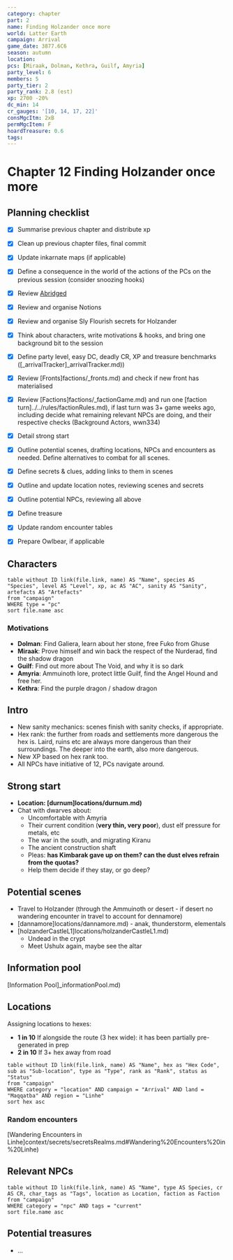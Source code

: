 ```yaml
---
category: chapter
part: 2
name: Finding Holzander once more
world: Latter Earth
campaign: Arrival
game_date: 3877.6C6
season: autumn
location: 
pcs: [Miraak, Dolman, Kethra, Guilf, Amyria]
party_level: 6
members: 5
party_tier: 2
party_rank: 2.8 (est)
xp: 2700 -20%
dc_min: 14
cr_gauges: '[10, 14, 17, 22]'
consMgcItm: 2xB
permMgcItem: F
hoardTreasure: 0.6
tags: 
---
```


# Chapter 12 Finding Holzander once more

## Planning checklist

- [x] Summarise previous chapter and distribute xp
- [x] Clean up previous chapter files, final commit
- [x] Update inkarnate maps (if applicable)
- [x] Define a consequence in the world of the actions of the PCs on the previous session (consider snoozing hooks)
- [x] Review [Abridged](../../_published/arrival/abridged.md)
- [x] Review and organise Notions
- [x] Review and organise Sly Flourish secrets for Holzander
- [x] Think about characters, write motivations & hooks, and bring one background bit to the session
- [x] Define party level, easy DC, deadly CR, XP and treasure benchmarks ([_arrivalTracker]_arrivalTracker.md))
- [x] Review [Fronts]factions/_fronts.md) and check if new front has materialised
- [x] Review [Factions]factions/_factionGame.md) and run one [faction turn]../../rules/factionRules.md), if last turn was 3+ game weeks ago, including decide what remaining relevant NPCs are doing, and their respective checks (Background Actors, wwn334)
- [x] Detail strong start
- [x] Outline potential scenes, drafting locations, NPCs and encounters as needed. Define alternatives to combat for all scenes.
- [x] Define secrets & clues, adding links to them in scenes
- [x] Outline and update location notes, reviewing scenes and secrets
- [x] Outline potential NPCs, reviewing all above
- [x] Define treasure
- [x] Update random encounter tables
- [x] Prepare Owlbear, if applicable


## Characters

```dataview
table without ID link(file.link, name) AS "Name", species AS "Species", level AS "Level", xp, ac AS "AC", sanity AS "Sanity", artefacts AS "Artefacts"
from "campaign"
WHERE type = "pc"
sort file.name asc
```

### Motivations
- **Dolman**: Find Galiera, learn about her stone, free Fuko from Ghuse
- **Miraak**: Prove himself and win back the respect of the Nurderad, find the shadow dragon
- **Guilf**: Find out more about The Void, and why it is so dark
- **Amyria**: Ammuinoth lore, protect little Guilf, find the Angel Hound and free her.
- **Kethra**: Find the purple dragon / shadow dragon

## Intro

- New sanity mechanics: scenes finish with sanity checks, if appropriate.
- Hex rank: the further from roads and settlements more dangerous the hex is. Laird, ruins etc are always more dangerous than their surroundings. The deeper into the earth, also more dangerous.
- New XP based on hex rank too.
- All NPCs have initiative of 12, PCs navigate around.

## Strong start

- **Location: [durnum]locations/durnum.md)**
- Chat with dwarves about:
	- Uncomfortable with Amyria
	- Their current condition (**very thin, very poor**), dust elf pressure for metals, etc
	- The war in the south, and migrating Kiranu
	- The ancient construction shaft 
	- Pleas: **has Kimbarak gave up on them? can the dust elves refrain from the quotas?**
	- Help them decide if they stay, or go deep?

## Potential scenes

- Travel to Holzander (through the Ammuinoth or desert - if desert no wandering encounter in travel to account for dennamore)
- [dannamore]locations/dannamore.md) - anak, thunderstorm, elementals
- [holzanderCastleL1]locations/holzanderCastleL1.md)
	- Undead in the crypt
	- Meet Ushulx again, maybe see the altar

## Information pool

[Information Pool]_informationPool.md)

## Locations

Assigning locations to hexes:
- **1 in 10** If alongside the route (3 hex wide): it has been partially pre-generated in prep
- **2 in 10** If 3+ hex away from road

```dataview
table without ID link(file.link, name) AS "Name", hex as "Hex Code", sub as "Sub-location", type as "Type", rank as "Rank", status as "Status"
from "campaign"
WHERE category = "location" AND campaign = "Arrival" AND land = "Maqqatba" AND region = "Linhe"
sort hex asc
```

### Random encounters

[Wandering Encounters in Linhe]context/secrets/secretsRealms.md#Wandering%20Encounters%20in%20Linhe)


## Relevant NPCs

```dataview
table without ID link(file.link, name) AS "Name", type AS Species, cr AS CR, char_tags as "Tags", location as Location, faction as Faction
from "campaign"
WHERE category = "npc" AND tags = "current"
sort file.name asc
```

## Potential treasures

- ...

